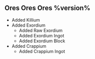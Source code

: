 ## Ores Ores Ores %version%
- Added Killium
- Added Exordium
  - Added Raw Exordium
  - Added Exordium Ingot
  - Added Exordium Block
- Added Crappium
  - Added Crappium Ingot